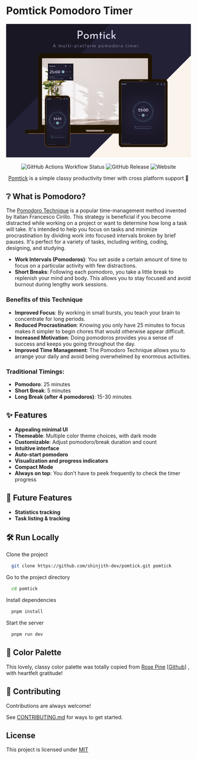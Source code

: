# Pomtick Pomodoro Timer

[![Desktop screenshot](.github/assets/images/thumb.png)](https://pomtick.pages.dev)




<div align="center">

  ![GitHub Actions Workflow Status](https://img.shields.io/github/actions/workflow/status/shinjith-dev/pomtick/tauri-publish.yml?style=for-the-badge&logo=github&logoColor=ffffff&labelColor=26233a)
  ![GitHub Release](https://img.shields.io/github/v/release/shinjith-dev/pomtick?style=for-the-badge&logo=git%20lfs&logoColor=ffffff&labelColor=26233a)
  ![Website](https://img.shields.io/website?url=https%3A%2F%2Fpomtick.pages.dev&up_message=live&style=for-the-badge&logo=gitconnected&logoColor=ffffff&labelColor=26233a)

  [Pomtick](https://pomtick.pages.dev) is a simple classy productivity timer with cross platform support 🎉
  


</div>

## ❔ What is Pomodoro?

The [Pomodoro Technique](https://en.wikipedia.org/wiki/Pomodoro_Technique) is a popular time-management method invented by Italian Francesco Cirillo. This strategy is beneficial if you become distracted while working on a project or want to determine how long a task will take. It's intended to help you focus on tasks and minimize procrastination by dividing work into focused intervals broken by brief pauses. It's perfect for a variety of tasks, including writing, coding, designing, and studying.

- **Work Intervals (Pomodoros)**: You set aside a certain amount of time to focus on a particular activity with few distractions.
- **Short Breaks**: Following each pomodoro, you take a little break to replenish your mind and body. This allows you to stay focused and avoid burnout during lengthy work sessions.

### Benefits of this Technique
- **Improved Focus**: By working in small bursts, you teach your brain to concentrate for long periods.
- **Reduced Procrastination**: Knowing you only have 25 minutes to focus makes it simpler to begin chores that would otherwise appear difficult.
- **Increased Motivation**: Doing pomodoros provides you a sense of success and keeps you going throughout the day.
- **Improved Time Management**: The Pomodoro Technique allows you to arrange your daily and avoid being overwhelmed by enormous activities.

### Traditional Timings:
- **Pomodoro**: 25 minutes
- **Short Break**: 5 minutes
- **Long Break (after 4 pomodoros)**: 15-30 minutes


## ✨ Features

- **Appealing minimal UI**
- **Themeable**: Multiple color theme choices, with dark mode
- **Customizable**: Adjust pomodoro/break duration and count 
- **Intuitive interface**
- **Auto-start pomodoro**
- **Visualization and progress indicators**
- **Compact Mode**
- **Always on top**: You don't have to peek frequently to check the timer progress


## 📃 Future Features 

- **Statistics tracking** 
- **Task listing & tracking**


## 🛠️ Run Locally

Clone the project

```bash
  git clone https://github.com/shinjith-dev/pomtick.git pomtick
```

Go to the project directory

```bash
  cd pomtick
```

Install dependencies

```bash
  pnpm install
```

Start the server

```bash
  pnpm run dev
```

## 🎨 Color Palette

This lovely, classy color palette was totally copied from [Rose Pine](https://rosepinetheme.com) [[Github](https://github.com/rose-pine)] , with heartfelt gratitude!



## 🤝 Contributing

Contributions are always welcome!

See [CONTRIBUTING.md](https://github.com/shinjith-dev/pomtick-web/blob/main/.github/CONTRIBUTING.md) for ways to get started.


## License

This project is licensed under [MIT](https://choosealicense.com/licenses/mit/)

